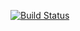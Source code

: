 [![Build Status](https://travis-ci.com/kwong21/graphql-go-cardkeeper.svg?branch=develop)](https://travis-ci.com/kwong21/graphql-go-cardkeeper)
